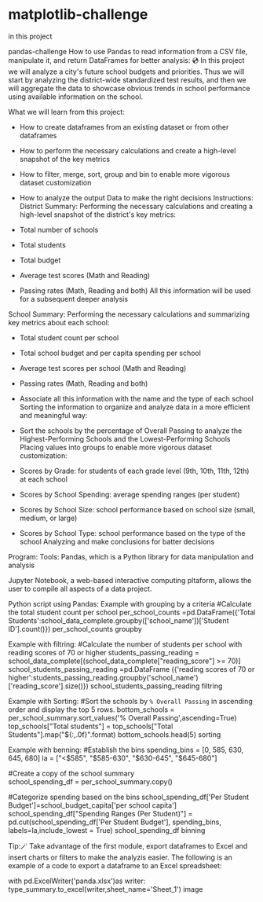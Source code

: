 # matplotlib-challenge
in this project













pandas-challenge
How to use Pandas to read information from a CSV file, manipulate it, and return DataFrames for better analysis: 💿
In this project we will analyze a city's future school budgets and priorities. Thus we will start by analyzing the district-wide standardized test results, and then we will aggregate the data to showcase obvious trends in school performance using available information on the school.

What we will learn from this project:
- How to create dataframes from an existing dataset or from other dataframes

- How to perform the necessary calculations and create a high-level snapshot of the key metrics

- How to filter, merge, sort, group and bin to enable more vigorous dataset customization

- How to analyze the output Data to make the right decisions
Instructions:
District Summary: Performing the necessary calculations and creating a high-level snapshot of the district's key metrics:

- Total number of schools

- Total students

- Total budget

- Average test scores (Math and Reading)

- Passing rates (Math, Reading and both)
All this information will be used for a subsequent deeper analysis

School Summary: Performing the necessary calculations and summarizing key metrics about each school:

 - Total student count per school

 - Total school budget and per capita spending per school

 - Average test scores per school (Math and Reading)

 - Passing rates (Math, Reading and both)

 - Associate all this information with the name and the type of each school
Sorting the information to organize and analyze data in a more efficient and meaningful way:

- Sort the schools by the percentage of Overall Passing to analyze the Highest-Performing Schools and the Lowest-Performing Schools 
Placing values into groups to enable more vigorous dataset customization:

 - Scores by Grade: for students of each grade level (9th, 10th, 11th, 12th) at each school

 - Scores by School Spending: average spending ranges (per student)

 - Scores by School Size:  school performance based on school size (small, medium, or large)

 - Scores by School Type: school performance based on the type of the school
Analyzing and make conclusions for batter decisions

Program:
Tools:
Pandas, which is a Python library for data manipulation and analysis

Jupyter Notebook, a web-based interactive computing pltaform, allows the user to compile all aspects of a data project.

Python script using Pandas:
Example with grouping by a criteria
#Calculate the total student count per school
per_school_counts =pd.DataFrame({'Total Students':school_data_complete.groupby(['school_name'])['Student ID'].count()})
per_school_counts
groupby

Example with filtring:
#Calculate the number of students per school with reading scores of 70 or higher
students_passing_reading = school_data_complete[(school_data_complete["reading_score"] >= 70)]
school_students_passing_reading =pd.DataFrame ({'reading scores of 70 or higher':students_passing_reading.groupby('school_name')['reading_score'].size()})        school_students_passing_reading
filtring

Example with Sorting:
#Sort the schools by `% Overall Passing` in ascending order and display the top 5 rows.
bottom_schools = per_school_summary.sort_values('% Overall Passing',ascending=True)
top_schools["Total students"] = top_schools["Total Students"].map("${:,.0f}".format)
bottom_schools.head(5) 
sorting

Example with benning:
#Establish the bins 
spending_bins = [0, 585, 630, 645, 680]
la = ["<$585", "$585-630", "$630-645", "$645-680"]

#Create a copy of the school summary  
school_spending_df = per_school_summary.copy()

#Categorize spending based on the bins
school_spending_df['Per Student Budget']=school_budget_capita['per school capita']
school_spending_df["Spending Ranges (Per Student)"] = pd.cut(school_spending_df['Per Student Budget'],
                                                     spending_bins, labels=la,include_lowest = True)
school_spending_df
binning

Tip:🪄
Take advantage of the first module, export dataframes to Excel and insert charts or filters to make the analyzis easier. The following is an example of a code to export a dataframe to an Excel spreadsheet:

with pd.ExcelWriter('panda.xlsx')as writer:
    type_summary.to_excel(writer,sheet_name='Sheet_1')
  image
